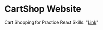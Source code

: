 # CartShop Website 
Cart Shopping for Practice React Skills.
"[Link](https://cart-shopping-odin-project.pages.dev)"
